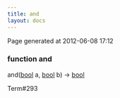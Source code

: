 ```yaml
---
title: and
layout: docs
---
```


<div class="bottom_right_note">Page generated at 2012-06-08 17:12</div>
<h3><span class="minor">function</span> and</h3>

and(<a href="/docs/bool.html">bool</a> a, <a href="/docs/bool.html">bool</a> b) -> <a href="/docs/bool.html">bool</a>
<p></p>

<p><span class="extra_minor">Term#293</span></p>
